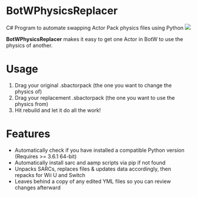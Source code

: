 # BotWPhysicsReplacer
C# Program to automate swapping Actor Pack physics files using Python
![](https://i.imgur.com/NhhaDB7.png)


**BotWPhysicsReplacer** makes it easy to get one Actor in BotW to use the physics of another.
# Usage
1. Drag your original .sbactorpack (the one you want to change the physics of)
2. Drag your replacement .sbactorpack (the one you want to use the physics from)
3. Hit rebuild and let it do all the work!
# Features
- Automatically check if you have installed a compatible Python version (Requires >= 3.6.1 64-bit)
- Automatically install sarc and aamp scripts via pip if not found
- Unpacks SARCs, replaces files & updates data accordingly, then repacks for Wii U and Switch
- Leaves behind a copy of any edited YML files so you can review changes afterward
